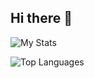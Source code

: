 ## Hi there 👋

![My Stats](https://github-readme-stats.vercel.app/api?username=dedestem&show_icons=true&theme=radical)

![Top Languages](https://github-readme-stats.vercel.app/api/top-langs/?username=dedestem&layout=compact)
